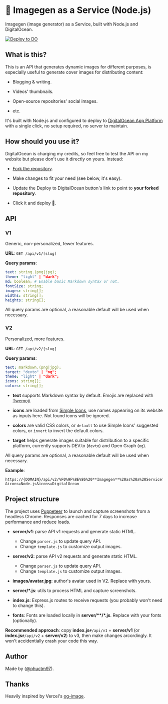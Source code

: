 # 🌌 Imagegen as a Service (Node.js)

Imagegen (image generator) as a Service, built with Node.js and DigitalOcean.

[![Deploy to DO](https://mp-assets1.sfo2.digitaloceanspaces.com/deploy-to-do/do-btn-blue.svg)](https://cloud.digitalocean.com/apps/new?repo=https://github.com/phuctm97/img-node/tree/master)

## What is this?

This is an API that generates dynamic images for different purposes, is especially useful to generate cover images for distributing content:

- Blogging & writing.

- Videos' thumbnails.

- Open-source repositories' social images.

- etc.

It's built with Node.js and configured to deploy to [DigitalOcean App Platform] with a single click, no setup required, no server to maintain.

## How should you use it?

DigitalOcean is charging my credits, so feel free to test the API on my website but please don't use it directly on yours. Instead:

- [Fork the repository](https://github.com/phuctm97/img-node/fork).

- Make changes to fit your need (see below, it's easy).

- Update the Deploy to DigitalOcean button's link to point to **your forked repository**.

- Click it and deploy 🚀.

## API

### V1

Generic, non-personalized, fewer features.

**URL**: `GET /api/v1/[slug]`

**Query params**:

```yml
text: string.(png|jpg);
theme: "light" | "dark";
md: boolean; # Enable basic Markdown syntax or not.
fontSize: string;
images: string[];
widths: string[];
heights: string[];
```

All query params are optional, a reasonable default will be used when necessary.

### V2

Personalized, more features.

**URL**: `GET /api/v2/[slug]`

**Query params**:

```yml
text: markdown.(png|jpg);
target: "devto" | "og";
theme: "light" | "dark";
icons: string[];
colors: string[];
```

- **text** supports Markdown syntax by default. Emojis are replaced with [Twemoji].

- **icons** are loaded from [Simple Icons], use names appearing on its website as inputs here. Not found icons will be ignored.

- **colors** are valid CSS colors, or `default` to use Simple Icons' suggested colors, or `invert` to invert the default colors.

- **target** helps generate images suitable for distribution to a specific platform, currently supports DEV.to (`devto`) and Open Graph (`og`).

All query params are optional, a reasonable default will be used when necessary.

**Example**:

```
https://{DOMAIN}/api/v2/%F0%9F%8E%86%20**Imagegen**%20as%20a%20Service?&icons=Node.js&icons=DigitalOcean
```

## Project structure

The project uses [Puppeteer] to launch and capture screenshots from a headless Chrome. Responses are cached for 7 days to increase performance and reduce loads.

- **server/v1**: parse API v1 requests and generate static HTML.

  - Change `parser.js` to update query API.
  - Change `template.js` to customize output images.

- **server/v2**: parse API v2 requests and generate static HTML.

  - Change `parser.js` to update query API.
  - Change `template.js` to customize output images.

- **images/avatar.jpg**: author's avatar used in V2. Replace with yours.

- **server/\*.js**: utils to process HTML and capture screenshots.

- **index.js**: Express.js routes to receive requests (you probably won't need to change this).

- **fonts**: Fonts are loaded locally in **server/\*\*/\*.js**. Replace with your fonts (optionally).

**Recommended approach**: copy **index.js**`#/api/v1` + **server/v1** (or **index.js**`#/api/v2` + **server/v2**) to v3, then make changes arcordingly. It won't accidentially crash your code this way.

## Author

Made by ([@phuctm97]).

## Thanks

Heavily inspired by Vercel's [og-image].

<!-- Links -->

[@phuctm97]: https://twitter.com/phuctm97
[simple icons]: https://simpleicons.org
[digitalocean app platform]: https://www.digitalocean.com/products/app-platform
[twemoji]: https://twemoji.twitter.com
[og-image]: https://github.com/vercel/og-image
[puppeteer]: https://github.com/puppeteer/puppeteer
